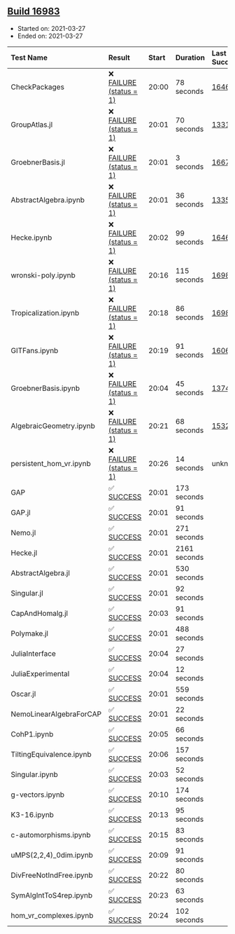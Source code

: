 ## [Build 16983](https://oscarci.mathematik.uni-kl.de/job/oscar/16983/)

* Started on: 2021-03-27
* Ended on: 2021-03-27

| Test Name    | Result | Start | Duration | Last Success | First Failure |
|:-------------|:-------|:------|:---------|:-------------|:--------------|
| CheckPackages | ❌ [FAILURE (status = 1)](https://oscarci.mathematik.uni-kl.de/job/oscar/16983/artifact/logs/build-16983/CheckPackages.log) | 20:00 | 78 seconds | [16463](https://oscarci.mathematik.uni-kl.de/job/oscar/16463/) | [16464](https://oscarci.mathematik.uni-kl.de/job/oscar/16464/) |
| GroupAtlas.jl | ❌ [FAILURE (status = 1)](https://oscarci.mathematik.uni-kl.de/job/oscar/16983/artifact/logs/build-16983/GroupAtlas.jl.log) | 20:01 | 70 seconds | [13311](https://oscarci.mathematik.uni-kl.de/job/oscar/13311/) | [13312](https://oscarci.mathematik.uni-kl.de/job/oscar/13312/) |
| GroebnerBasis.jl | ❌ [FAILURE (status = 1)](https://oscarci.mathematik.uni-kl.de/job/oscar/16983/artifact/logs/build-16983/GroebnerBasis.jl.log) | 20:01 | 3 seconds | [16676](https://oscarci.mathematik.uni-kl.de/job/oscar/16676/) | [16677](https://oscarci.mathematik.uni-kl.de/job/oscar/16677/) |
| AbstractAlgebra.ipynb | ❌ [FAILURE (status = 1)](https://oscarci.mathematik.uni-kl.de/job/oscar/16983/artifact/logs/build-16983/AbstractAlgebra.ipynb.log) | 20:01 | 36 seconds | [13355](https://oscarci.mathematik.uni-kl.de/job/oscar/13355/) | [13356](https://oscarci.mathematik.uni-kl.de/job/oscar/13356/) |
| Hecke.ipynb | ❌ [FAILURE (status = 1)](https://oscarci.mathematik.uni-kl.de/job/oscar/16983/artifact/logs/build-16983/Hecke.ipynb.log) | 20:02 | 99 seconds | [16463](https://oscarci.mathematik.uni-kl.de/job/oscar/16463/) | [16464](https://oscarci.mathematik.uni-kl.de/job/oscar/16464/) |
| wronski-poly.ipynb | ❌ [FAILURE (status = 1)](https://oscarci.mathematik.uni-kl.de/job/oscar/16983/artifact/logs/build-16983/wronski-poly.ipynb.log) | 20:16 | 115 seconds | [16982](https://oscarci.mathematik.uni-kl.de/job/oscar/16982/) | [16983](https://oscarci.mathematik.uni-kl.de/job/oscar/16983/) |
| Tropicalization.ipynb | ❌ [FAILURE (status = 1)](https://oscarci.mathematik.uni-kl.de/job/oscar/16983/artifact/logs/build-16983/Tropicalization.ipynb.log) | 20:18 | 86 seconds | [16981](https://oscarci.mathematik.uni-kl.de/job/oscar/16981/) | [16982](https://oscarci.mathematik.uni-kl.de/job/oscar/16982/) |
| GITFans.ipynb | ❌ [FAILURE (status = 1)](https://oscarci.mathematik.uni-kl.de/job/oscar/16983/artifact/logs/build-16983/GITFans.ipynb.log) | 20:19 | 91 seconds | [16068](https://oscarci.mathematik.uni-kl.de/job/oscar/16068/) | [16069](https://oscarci.mathematik.uni-kl.de/job/oscar/16069/) |
| GroebnerBasis.ipynb | ❌ [FAILURE (status = 1)](https://oscarci.mathematik.uni-kl.de/job/oscar/16983/artifact/logs/build-16983/GroebnerBasis.ipynb.log) | 20:04 | 45 seconds | [13748](https://oscarci.mathematik.uni-kl.de/job/oscar/13748/) | [13749](https://oscarci.mathematik.uni-kl.de/job/oscar/13749/) |
| AlgebraicGeometry.ipynb | ❌ [FAILURE (status = 1)](https://oscarci.mathematik.uni-kl.de/job/oscar/16983/artifact/logs/build-16983/AlgebraicGeometry.ipynb.log) | 20:21 | 68 seconds | [15322](https://oscarci.mathematik.uni-kl.de/job/oscar/15322/) | [15323](https://oscarci.mathematik.uni-kl.de/job/oscar/15323/) |
| persistent_hom_vr.ipynb | ❌ [FAILURE (status = 1)](https://oscarci.mathematik.uni-kl.de/job/oscar/16983/artifact/logs/build-16983/persistent_hom_vr.ipynb.log) | 20:26 | 14 seconds | unknown | unknown |
| GAP | ✅ [SUCCESS](https://oscarci.mathematik.uni-kl.de/job/oscar/16983/artifact/logs/build-16983/GAP.log) | 20:01 | 173 seconds |  |  |
| GAP.jl | ✅ [SUCCESS](https://oscarci.mathematik.uni-kl.de/job/oscar/16983/artifact/logs/build-16983/GAP.jl.log) | 20:01 | 91 seconds |  |  |
| Nemo.jl | ✅ [SUCCESS](https://oscarci.mathematik.uni-kl.de/job/oscar/16983/artifact/logs/build-16983/Nemo.jl.log) | 20:01 | 271 seconds |  |  |
| Hecke.jl | ✅ [SUCCESS](https://oscarci.mathematik.uni-kl.de/job/oscar/16983/artifact/logs/build-16983/Hecke.jl.log) | 20:01 | 2161 seconds |  |  |
| AbstractAlgebra.jl | ✅ [SUCCESS](https://oscarci.mathematik.uni-kl.de/job/oscar/16983/artifact/logs/build-16983/AbstractAlgebra.jl.log) | 20:01 | 530 seconds |  |  |
| Singular.jl | ✅ [SUCCESS](https://oscarci.mathematik.uni-kl.de/job/oscar/16983/artifact/logs/build-16983/Singular.jl.log) | 20:01 | 92 seconds |  |  |
| CapAndHomalg.jl | ✅ [SUCCESS](https://oscarci.mathematik.uni-kl.de/job/oscar/16983/artifact/logs/build-16983/CapAndHomalg.jl.log) | 20:03 | 91 seconds |  |  |
| Polymake.jl | ✅ [SUCCESS](https://oscarci.mathematik.uni-kl.de/job/oscar/16983/artifact/logs/build-16983/Polymake.jl.log) | 20:01 | 488 seconds |  |  |
| JuliaInterface | ✅ [SUCCESS](https://oscarci.mathematik.uni-kl.de/job/oscar/16983/artifact/logs/build-16983/JuliaInterface.log) | 20:04 | 27 seconds |  |  |
| JuliaExperimental | ✅ [SUCCESS](https://oscarci.mathematik.uni-kl.de/job/oscar/16983/artifact/logs/build-16983/JuliaExperimental.log) | 20:04 | 12 seconds |  |  |
| Oscar.jl | ✅ [SUCCESS](https://oscarci.mathematik.uni-kl.de/job/oscar/16983/artifact/logs/build-16983/Oscar.jl.log) | 20:01 | 559 seconds |  |  |
| NemoLinearAlgebraForCAP | ✅ [SUCCESS](https://oscarci.mathematik.uni-kl.de/job/oscar/16983/artifact/logs/build-16983/NemoLinearAlgebraForCAP.log) | 20:01 | 22 seconds |  |  |
| CohP1.ipynb | ✅ [SUCCESS](https://oscarci.mathematik.uni-kl.de/job/oscar/16983/artifact/logs/build-16983/CohP1.ipynb.log) | 20:05 | 66 seconds |  |  |
| TiltingEquivalence.ipynb | ✅ [SUCCESS](https://oscarci.mathematik.uni-kl.de/job/oscar/16983/artifact/logs/build-16983/TiltingEquivalence.ipynb.log) | 20:06 | 157 seconds |  |  |
| Singular.ipynb | ✅ [SUCCESS](https://oscarci.mathematik.uni-kl.de/job/oscar/16983/artifact/logs/build-16983/Singular.ipynb.log) | 20:03 | 52 seconds |  |  |
| g-vectors.ipynb | ✅ [SUCCESS](https://oscarci.mathematik.uni-kl.de/job/oscar/16983/artifact/logs/build-16983/g-vectors.ipynb.log) | 20:10 | 174 seconds |  |  |
| K3-16.ipynb | ✅ [SUCCESS](https://oscarci.mathematik.uni-kl.de/job/oscar/16983/artifact/logs/build-16983/K3-16.ipynb.log) | 20:13 | 95 seconds |  |  |
| c-automorphisms.ipynb | ✅ [SUCCESS](https://oscarci.mathematik.uni-kl.de/job/oscar/16983/artifact/logs/build-16983/c-automorphisms.ipynb.log) | 20:15 | 83 seconds |  |  |
| uMPS(2,2,4)_0dim.ipynb | ✅ [SUCCESS](https://oscarci.mathematik.uni-kl.de/job/oscar/16983/artifact/logs/build-16983/uMPS-2-2-4-_0dim.ipynb.log) | 20:09 | 91 seconds |  |  |
| DivFreeNotIndFree.ipynb | ✅ [SUCCESS](https://oscarci.mathematik.uni-kl.de/job/oscar/16983/artifact/logs/build-16983/DivFreeNotIndFree.ipynb.log) | 20:22 | 80 seconds |  |  |
| SymAlgIntToS4rep.ipynb | ✅ [SUCCESS](https://oscarci.mathematik.uni-kl.de/job/oscar/16983/artifact/logs/build-16983/SymAlgIntToS4rep.ipynb.log) | 20:23 | 63 seconds |  |  |
| hom_vr_complexes.ipynb | ✅ [SUCCESS](https://oscarci.mathematik.uni-kl.de/job/oscar/16983/artifact/logs/build-16983/hom_vr_complexes.ipynb.log) | 20:24 | 102 seconds |  |  |
